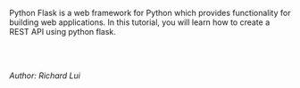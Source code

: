 Python Flask is a web framework for Python which provides functionality for building web applications. In this tutorial, you will learn how to create a REST API using python flask.

<br/><br/>

*Author: Richard Lui*

